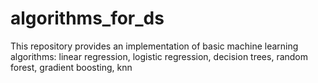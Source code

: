 # algorithms_for_ds
This repository provides an implementation of basic machine learning algorithms: linear regression, logistic regression, decision trees, random forest, gradient boosting, knn

